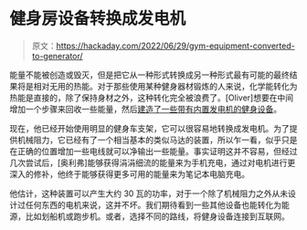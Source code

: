 # 健身房设备转换成发电机

> 原文：<https://hackaday.com/2022/06/29/gym-equipment-converted-to-generator/>

能量不能被创造或毁灭，但是把它从一种形式转换成另一种形式最有可能的最终结果将是相对无用的热能。对于那些使用某种健身器材锻炼的人来说，化学能转化为热能是直接的，除了保持身材之外，这种转化完全被浪费了。[Oliver]想要在中间增加一个步骤来回收一些能量，然后[建造了一些带有内置发电机的健身设备](https://omattos.com/2022/06/19/gym-power.html)。

现在，他已经开始使用明显的健身车支架，它可以很容易地转换成发电机。为了提供机械阻力，它已经有了一个相当基本的类似马达的装置，所以乍一看，似乎只是在正确的位置增加一些电线就可以净输出一些能量。事实证明这并不容易，但经过几次尝试后，[奥利弗]能够获得涓涓细流的能量来为手机充电，通过对电机进行更深入的修补，他终于能够获得更多可用的能量来为笔记本电脑充电。

他估计，这种装置可以产生大约 30 瓦的功率，对于一个除了机械阻力之外从未设计过任何东西的电机来说，这并不坏。我们期待看到一些其他设备也能转化为能源，比如划船机或跑步机。或者，选择不同的路线，将健身设备连接到互联网。